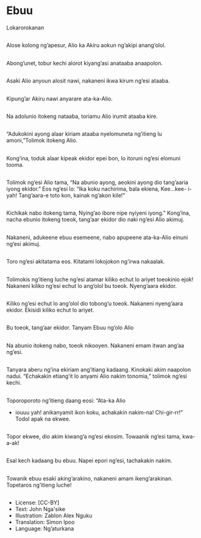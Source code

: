 # Ebuu
Lokarorokanan

##
Alose kolong ng’apesur,
Alio ka Akiru aokun
ng’akipi anang’olol.


##
Abong’unet, tobur kechi
alorot kiyang’asi
anataaba anaapolon.


##
Asaki Alio anyoun alosit
nawi, nakaneni ikwa
kirum ng’esi ataaba.


##
Kipung’ar Akiru nawi
anyarare ata-ka-Alio.


##
Na adolunio itokeng
nataaba, toriamu Alio
irumit ataaba kire.


##
“Adukokini ayong alaar
kiriam ataaba
nyelomuneta ng’itieng
lu amoni,”Tolimok
itokeng Alio.


##
Kong’ina, toduk alaar
kipeak ekidor epei bon,
lo itoruni ng’esi elomuni
tooma.


##
Tolimok ng’esi Alio tama, “Na abunio ayong,
aeokini ayong dio tang’aaria iyong ekidor.”
Eos ng’esi lo:
“Ika koku nachirima, bala ekiena,
Kee…kee- i-yah!
Tang’aara-e toto kon, kainak ng’akon kile!”


##
Kichikak nabo itokeng tama, Nying’ao ibore
nipe nyiyeni iyong.”
Kong’ina, nacha ebunio itokeng toeok,
tang’aar ekidor dio naki ng’esi Alio akimuj.


##
Nakaneni, adukeene
ebuu esemeene, nabo
apupeene ata-ka-Alio
einuni ng’esi akimuj.


##
Toro ng’esi akitatama
eos. Kitatami lokojokon
ng’irwa nakaalak.


##
Tolimokis ng’itieng
luche ng’esi atamar
kiliko echut lo ariyet
toeokinio ejok!
Nakaneni kiliko ng’esi
echut lo ang’olol bu
toeok. Nyeng’aara
ekidor.


##
Kiliko ng’esi echut lo
ang’olol dio tobong’u
toeok. Nakaneni
nyeng’aara ekidor.
Ekisidi kiliko echut lo
ariyet.


##
Bu toeok, tang’aar
ekidor.
Tanyam Ebuu ng’olo
Alio


##
Na abunio itokeng
nabo, toeok nikooyen.
Nakaneni emam itwan
ang’aa ng’esi.


##
Tanyara aberu ng’ina
ekiriam ang’itiang
kadaang. Kinokaki akim
naapolon nadui.
“Echakakin etiang’it lo
anyami Alio nakim
tonomia,” tolimok
ng’esi kechi.


##
Toporoporoto ng’itieng
daang eosi: “Ata-ka Alio
- iouuu yah!
anikanyamit ikon koku,
achakakin nakim-na!
Chi-gir-rr!”
Todol apak na ekwee.


##
Topor ekwee, dio akim
kiwang’a ng’esi ekosim.
Towaanik ng’esi tama,
kwa-a-ak!


##
Esal kech kadaang bu
ebuu.
Napei epori ng’esi,
tachakakin nakim.


##
Towanik ebuu esaki
aking’arakino, nakaneni
amam ikeng’arakinan.
Topetaros ng’itieng
luche!


##
* License: [CC-BY]
* Text: John Nga'sike
* Illustration: Zablon Alex Nguku
* Translation: Simon Ipoo
* Language: Ng’aturkana
